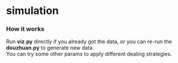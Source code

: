 # simulation

### How it works
Run **viz.py** directly if you already got the data, or you can re-run the **douzhuan.py** to generate new data.  
You can try some other params to apply different dealing strategies.